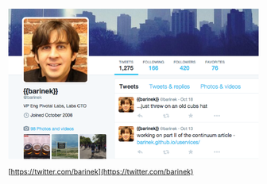 ![Barinek](slides/images/barinek.png "Barinek")

[https://twitter.com/barinek](https://twitter.com/barinek)
